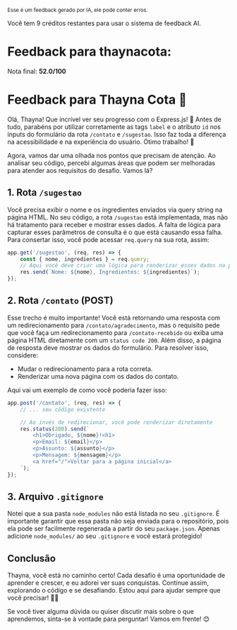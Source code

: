 <sup>Esse é um feedback gerado por IA, ele pode conter erros.</sup>

Você tem 9 créditos restantes para usar o sistema de feedback AI.

# Feedback para thaynacota:

Nota final: **52.0/100**

# Feedback para Thayna Cota 🚀

Olá, Thayna! Que incrível ver seu progresso com o Express.js! 🎉 Antes de tudo, parabéns por utilizar corretamente as tags `label` e o atributo `id` nos inputs do formulário da rota `/contato` e `/sugestao`. Isso faz toda a diferença na acessibilidade e na experiência do usuário. Ótimo trabalho! 👏

Agora, vamos dar uma olhada nos pontos que precisam de atenção. Ao analisar seu código, percebi algumas áreas que podem ser melhoradas para atender aos requisitos do desafio. Vamos lá?

## 1. Rota `/sugestao`
Você precisa exibir o nome e os ingredientes enviados via query string na página HTML. No seu código, a rota `/sugestao` está implementada, mas não há tratamento para receber e mostrar esses dados. A falta de lógica para capturar esses parâmetros de consulta é o que está causando essa falha. Para consertar isso, você pode acessar `req.query` na sua rota, assim:

```javascript
app.get('/sugestao', (req, res) => {
    const { nome, ingredientes } = req.query;
    // Aqui você deve criar uma lógica para renderizar esses dados na página HTML
    res.send(`Nome: ${nome}, Ingredientes: ${ingredientes}`);
});
```

## 2. Rota `/contato` (POST)
Esse trecho é muito importante! Você está retornando uma resposta com um redirecionamento para `/contato/agradecimento`, mas o requisito pede que você faça um redirecionamento para `/contato-recebido` ou exiba uma página HTML diretamente com um `status code 200`. Além disso, a página de resposta deve mostrar os dados do formulário. Para resolver isso, considere:

- Mudar o redirecionamento para a rota correta.
- Renderizar uma nova página com os dados do contato.

Aqui vai um exemplo de como você poderia fazer isso:

```javascript
app.post('/contato', (req, res) => {
    // ... seu código existente

    // Ao invés de redirecionar, você pode renderizar diretamente
    res.status(200).send(`
        <h1>Obrigado, ${nome}!<h1>
        <p>Email: ${email}</p>
        <p>Assunto: ${assunto}</p>
        <p>Mensagem: ${mensagem}</p>
        <a href="/">Voltar para a página inicial</a>
    `);
});
```

## 3. Arquivo `.gitignore`
Notei que a sua pasta `node_modules` não está listada no seu `.gitignore`. É importante garantir que essa pasta não seja enviada para o repositório, pois ela pode ser facilmente regenerada a partir do seu `package.json`. Apenas adicione `node_modules/` ao seu `.gitignore` e você estará protegido!

## Conclusão
Thayna, você está no caminho certo! Cada desafio é uma oportunidade de aprender e crescer, e eu adorei ver suas conquistas. Continue assim, explorando o código e se desafiando. Estou aqui para ajudar sempre que você precisar! 🚀💪

Se você tiver alguma dúvida ou quiser discutir mais sobre o que aprendemos, sinta-se à vontade para perguntar! Vamos em frente! 😊